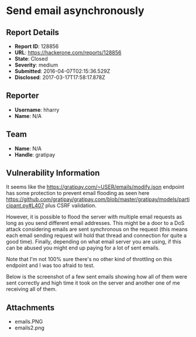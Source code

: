 # Send email asynchronously

## Report Details
- **Report ID**: 128856
- **URL**: https://hackerone.com/reports/128856
- **State**: Closed
- **Severity**: medium
- **Submitted**: 2016-04-07T02:15:36.529Z
- **Disclosed**: 2017-03-17T17:58:17.878Z

## Reporter
- **Username**: hharry
- **Name**: N/A

## Team
- **Name**: N/A
- **Handle**: gratipay

## Vulnerability Information
It seems like the https://gratipay.com/~USER/emails/modify.json endpoint has some protection to prevent email flooding as seen here https://github.com/gratipay/gratipay.com/blob/master/gratipay/models/participant.py#L407 plus CSRF validation.

However, it is possible to flood the server with multiple email requests as long as you send different email addresses. This might be a door to a DoS attack considering emails are sent synchronous on the request (this means each email sending request will hold that thread and connection for quite a good time). Finally, depending on what email server you are using, if this can be abused you might end up paying for a lot of sent emails.

Note that I'm not 100% sure there's no other kind of throttling on this endpoint and I was too afraid to test.

Below is the screenshot of a few sent emails showing how all of them were sent correctly and high time it took on the server and another one of me receiving all of them.

## Attachments
- emails.PNG
- emails2.png
